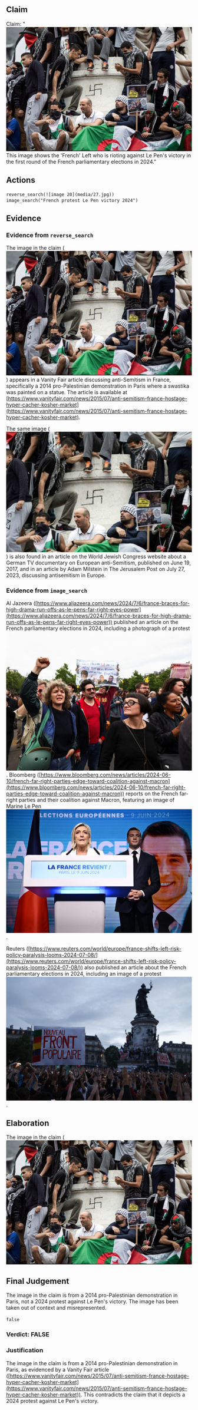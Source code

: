 ## Claim
Claim: "![image 20](media/27.jpg) This image shows the 'French' Left who is rioting against Le Pen's victory in the first round of the French parliamentary elections in 2024."

## Actions
```
reverse_search(![image 20](media/27.jpg))
image_search("French protest Le Pen victory 2024")
```

## Evidence
### Evidence from `reverse_search`
The image in the claim (![image 20](media/27.jpg)) appears in a Vanity Fair article discussing anti-Semitism in France, specifically a 2014 pro-Palestinian demonstration in Paris where a swastika was painted on a statue. The article is available at [https://www.vanityfair.com/news/2015/07/anti-semitism-france-hostage-hyper-cacher-kosher-market](https://www.vanityfair.com/news/2015/07/anti-semitism-france-hostage-hyper-cacher-kosher-market).

The same image (![image 6999](media/2025-08-29_21-13-1756502002-063306.jpg)) is also found in an article on the World Jewish Congress website about a German TV documentary on European anti-Semitism, published on June 19, 2017, and in an article by Adam Milstein in The Jerusalem Post on July 27, 2023, discussing antisemitism in Europe.


### Evidence from `image_search`
Al Jazeera ([https://www.aljazeera.com/news/2024/7/6/france-braces-for-high-drama-run-offs-as-le-pens-far-right-eyes-power](https://www.aljazeera.com/news/2024/7/6/france-braces-for-high-drama-run-offs-as-le-pens-far-right-eyes-power)) published an article on the French parliamentary elections in 2024, including a photograph of a protest ![image 14110](media/2025-09-01_09-05-1756717508-613530.jpg). Bloomberg ([https://www.bloomberg.com/news/articles/2024-06-10/french-far-right-parties-edge-toward-coalition-against-macron](https://www.bloomberg.com/news/articles/2024-06-10/french-far-right-parties-edge-toward-coalition-against-macron)) reports on the French far-right parties and their coalition against Macron, featuring an image of Marine Le Pen ![image 14111](media/2025-09-01_09-05-1756717508-832098.jpg).

Reuters ([https://www.reuters.com/world/europe/france-shifts-left-risk-policy-paralysis-looms-2024-07-08/](https://www.reuters.com/world/europe/france-shifts-left-risk-policy-paralysis-looms-2024-07-08/)) also published an article about the French parliamentary elections in 2024, including an image of a protest ![image 14112](media/2025-09-01_09-05-1756717509-654191.jpg).


## Elaboration
The image in the claim (![image 20](media/27.jpg)

## Final Judgement
The image in the claim is from a 2014 pro-Palestinian demonstration in Paris, not a 2024 protest against Le Pen's victory. The image has been taken out of context and misrepresented.

`false`

### Verdict: FALSE

### Justification
The image in the claim is from a 2014 pro-Palestinian demonstration in Paris, as evidenced by a Vanity Fair article ([https://www.vanityfair.com/news/2015/07/anti-semitism-france-hostage-hyper-cacher-kosher-market](https://www.vanityfair.com/news/2015/07/anti-semitism-france-hostage-hyper-cacher-kosher-market)). This contradicts the claim that it depicts a 2024 protest against Le Pen's victory.
